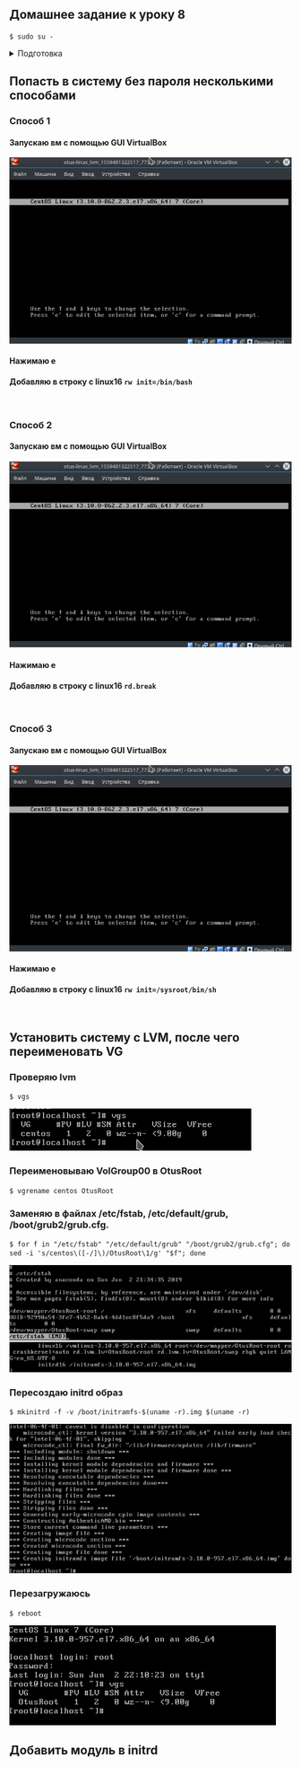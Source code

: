 
## Домашнее задание к уроку 8

```console
$ sudo su -
```

<details><summary>Подготовка</summary>

### Устанавливаю CentOS 7 с LVM на новую вм

![](/images/lesson8/Screenshot_20190602_213531.png)

### Включаю GUI в Vagrantfile

```ruby
vb.gui = true
```

### Редактирую /etc/default/grub

```
GRUB_TIMEOUT=30
```

### Обновляю grub

```
grub2-mkconfig -o /boot/grub2/grub.cfg
```

</details>

## Попасть в систему без пароля несколькими способами

### Способ 1

#### Запускаю вм с помощью GUI VirtualBox

![](/images/lesson8/Screenshot_20190602_173908.png)

#### Нажимаю e

#### Добавляю в строку с linux16 `rw init=/bin/bash`

![]()

### Способ 2

#### Запускаю вм с помощью GUI VirtualBox

![](/images/lesson8/Screenshot_20190602_173908.png)

#### Нажимаю e

#### Добавляю в строку с linux16 `rd.break`

![]()

### Способ 3

#### Запускаю вм с помощью GUI VirtualBox

![](/images/lesson8/Screenshot_20190602_173908.png)

#### Нажимаю e

#### Добавляю в строку с linux16 `rw init=/sysroot/bin/sh`

![]()


## Установить систему с LVM, после чего переименовать VG

### Проверяю lvm

```console
$ vgs
```

![](/images/lesson8/Screenshot_20190602_221130.png)

### Переименовываю VolGroup00 в OtusRoot

```console
$ vgrename centos OtusRoot
```

### Заменяю в файлах /etc/fstab, /etc/default/grub, /boot/grub2/grub.cfg.

```console
$ for f in "/etc/fstab" "/etc/default/grub" "/boot/grub2/grub.cfg"; do sed -i 's/centos\([-/]\)/OtusRoot\1/g' "$f"; done
```

![](/images/lesson8/Screenshot_20190602_225353.png)
![](/images/lesson8/Screenshot_20190602_225600.png)

### Пересоздаю initrd образ

```console
$ mkinitrd -f -v /boot/initramfs-$(uname -r).img $(uname -r)
```

![](/images/lesson8/Screenshot_20190602_230233.png)

### Перезагружаюсь

```console
$ reboot
```

![](/images/lesson8/Screenshot_20190602_232637.png)

## Добавить модуль в initrd
